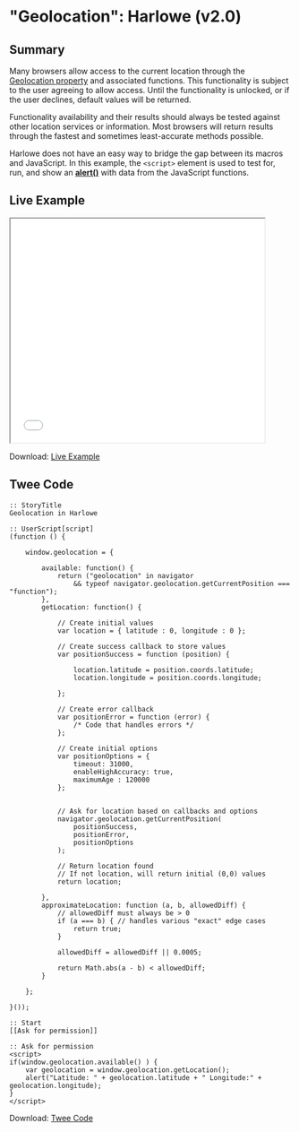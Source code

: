 # "Geolocation": Harlowe (v2.0)

## Summary

Many browsers allow access to the current location through the [Geolocation property](https://developer.mozilla.org/en-US/docs/Web/API/Geolocation) and associated functions. This functionality is subject to the user agreeing to allow access. Until the functionality is unlocked, or if the user declines, default values will be returned.

Functionality availability and their results should always be tested against other location services or information. Most browsers will return results through the fastest and sometimes least-accurate methods possible.

Harlowe does not have an easy way to bridge the gap between its macros and JavaScript. In this example, the `<script>` element is used to test for, run, and show an **[alert()](https://developer.mozilla.org/en-US/docs/Web/API/Window/alert)** with data from the JavaScript functions.

## Live Example

<section>
<iframe src="harlowe_geolocation_example.html" height=400 width=90%></iframe>

Download: <a href="harlowe_geolocation_example.html" target="_blank">Live Example</a>
</section>

## Twee Code

```twee
:: StoryTitle
Geolocation in Harlowe

:: UserScript[script]
(function () {

	window.geolocation = {

		available: function() {
			return ("geolocation" in navigator 
				&& typeof navigator.geolocation.getCurrentPosition === "function");
		},
		getLocation: function() {

			// Create initial values
			var location = { latitude : 0, longitude : 0 };
			
			// Create success callback to store values
			var	positionSuccess = function (position) {
				
				location.latitude = position.coords.latitude;
				location.longitude = position.coords.longitude;

			};
			
			// Create error callback
			var positionError = function (error) {
				/* Code that handles errors */
			};
			
			// Create initial options
			var positionOptions = {
				timeout: 31000, 
				enableHighAccuracy: true,
				maximumAge : 120000
			};
			

			// Ask for location based on callbacks and options
			navigator.geolocation.getCurrentPosition(
				positionSuccess,
				positionError,
				positionOptions
			);

			// Return location found
			// If not location, will return initial (0,0) values
			return location;

		},
		approximateLocation: function (a, b, allowedDiff) { 
		    // allowedDiff must always be > 0
			if (a === b) { // handles various "exact" edge cases
				return true;
			}

			allowedDiff = allowedDiff || 0.0005;
			
			return Math.abs(a - b) < allowedDiff;
		}

	};
	
}());

:: Start
[[Ask for permission]]

:: Ask for permission
<script>
if(window.geolocation.available() ) {
	var geolocation = window.geolocation.getLocation();
	alert("Latitude: " + geolocation.latitude + " Longitude:" + geolocation.longitude);
}
</script>

```

Download: <a href="harlowe_geolocation_twee.txt" target="_blank">Twee Code</a>
